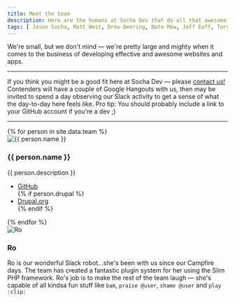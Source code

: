 ```yaml
---
title: Meet the team
description: Here are the humans at Socha Dev that do all that awesome dev work for your team. They are all quite great.
tags: [ Jason Socha, Matt West, Drew Deering, Nate Mow, Jeff Eoff, Tory Gobat, Martyn Green, team ]
---
```


We're small, but we don't mind &mdash; we're pretty large and mighty when it comes to the business of developing effective and awesome websites and apps.

* * *

If you think you might be a good fit here at Socha Dev &mdash; please <a href="/#contact" class="green">contact us!</a> Contenders will have a couple of <span class="blue">Google Hangouts</span> with us, then may be invited to spend a day observing our <span class="purple">Slack</span> activity to get a sense of what the day-to-day here feels like. Pro tip: You should probably include a link to your GitHub account if you're a dev ;)

* * *

<div class="bios">
{% for person in site.data.team %}
  <div class="container">
    <div class="alpha">
      <img src="{{ person.image }}?v=3&s=200" class="avatar {{ person.github }}" alt="{{ person.name }}">
    </div>
    <div class="beta">
      <h3 id="{{ person.name | downcase | replace: " ", "-" }}">{{ person.name }}</h3>
      <p>{{ person.description }}</p>
      <ul class="social">
        <li><a href="https://github.com/{{ person.github }}" title="{{ person.github }}" target="_blank" class="orange"><i class="fa fa-github"></i> GitHub</a></li>
        {% if person.drupal %}<li><a href="https://www.drupal.org/u/{{ person.drupal }}" title="{{ person.drupal }}" target="_blank" class="blue"><i class="fa fa-drupal"></i> Drupal.org</a></li>{% endif %}
      </ul>
    </div>
  </div>{% endfor %}
  <div class="container">
    <div class="alpha">
      <img src="https://avatars.githubusercontent.com/u/1489168?v=3&s=200" class="avatar" alt="Ro">
    </div>
    <div class="beta">
      <h3 id="ro">Ro</h3>
      <p>Ro is our wonderful Slack robot...she's been with us since our Campfire days. The team has created a fantastic plugin system for her using the Slim PHP framework. Ro's job is to make the rest of the team laugh &mdash; she's capable of all kindsa fun stuff like <code>bam</code>, <code>praise @user</code>, <code>shame @user</code> and <code>play :clip:</code></p>
    </div>
  </div>
</div>
